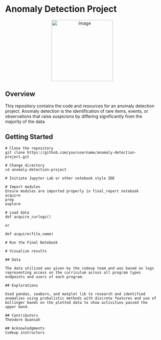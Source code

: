 # Anomaly Detection Project

<p align="center">
  <img src="https://github.com/Marc-Aradillas/anomaly_project/assets/106922826/4ae35284-e285-41ed-b7a9-5c58e23efe55" width="200" alt="Image">
</p>

## Overview

This repository contains the code and resources for an anomaly detection project. Anomaly detection is the identification of rare items, events, or observations that raise suspicions by differing significantly from the majority of the data.

## Getting Started

```bash/command prompt/Terminal
# Clone the repository
git clone https://github.com/yourusername/anomaly-detection-project.git

# Change directory
cd anomaly-detection-project

# Initiate Jupyter Lab or other notebook style IDE

# Import modules
Ensure modules are imported properly in final_report notebook
acquire
prep
explore

# Load data
def acquire_curlogs()

or

def acquire(file_name)

# Run the Final Notebook

# Visualize results

## Data

The data utilized was given by the codeup team and was based on logs representing access on the curriculum across all program types endpoints and users of each program.

## Explorations

Used pandas, seaborn, and matplot lib to research and identified anomalies using probalistic methods with discrete features and use of bollinger bands on the plotted data to show activities passed the upper band.

## Contributors
Theodore Quansah

## Acknowledgments
Codeup instructors

